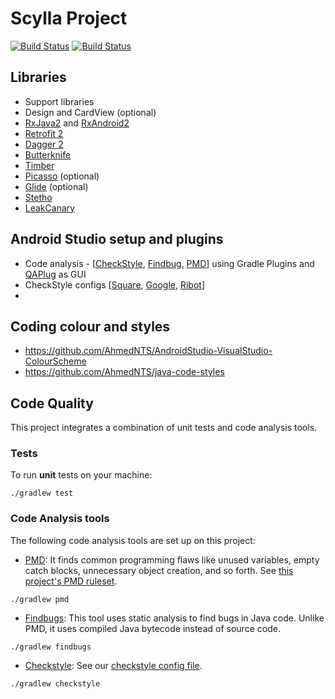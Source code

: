 # Scylla Project

[![Build Status](https://travis-ci.org/AhmedNTS/Scylla.svg?branch=master)](https://travis-ci.org/AhmedNTS/Scylla)
[![Build Status](https://app.bitrise.io/app/3892f0a6a343b18d/status.svg?token=R5iMUxSJnhKgWl4Inud2cw)](https://app.bitrise.io/app/3892f0a6a343b18d)

## Libraries
- Support libraries
- Design and CardView (optional)
- [RxJava2](https://github.com/ReactiveX/RxJava) and [RxAndroid2](https://github.com/ReactiveX/RxAndroid) 
- [Retrofit 2](http://square.github.io/retrofit/)
- [Dagger 2](http://google.github.io/dagger/)
- [Butterknife](https://github.com/JakeWharton/butterknife)
- [Timber](https://github.com/JakeWharton/timber)
- [Picasso](https://github.com/square/picasso) (optional)
- [Glide](https://github.com/bumptech/glide) (optional)
- [Stetho](https://github.com/facebook/stetho)
- [LeakCanary](https://github.com/square/leakcanary)

## Android Studio setup and plugins

* Code analysis - [[CheckStyle](https://docs.gradle.org/3.3/userguide/checkstyle_plugin.html), [Findbug](https://docs.gradle.org/3.3/userguide/findbugs_plugin.html), [PMD](https://docs.gradle.org/3.3/userguide/pmd_plugin.html)] using Gradle Plugins and [QAPlug](https://qaplug.com/download/) as GUI
* CheckStyle configs [[Square](https://github.com/square/android-times-square/blob/master/checkstyle.xml), [Google](https://github.com/checkstyle/checkstyle/blob/master/src/main/resources/google_checks.xml), [Ribot](https://github.com/ribot/android-boilerplate/blob/master/config/quality/checkstyle/checkstyle-config.xml)]
* 

## Coding colour and styles

* https://github.com/AhmedNTS/AndroidStudio-VisualStudio-ColourScheme
* https://github.com/AhmedNTS/java-code-styles

## Code Quality

This project integrates a combination of unit tests and code analysis tools. 

### Tests

To run **unit** tests on your machine:

``` 
./gradlew test
``` 

### Code Analysis tools 

The following code analysis tools are set up on this project:

* [PMD](https://pmd.github.io/): It finds common programming flaws like unused variables, empty catch blocks, unnecessary object creation, and so forth. See [this project's PMD ruleset](config/pmd/pmd-ruleset.xml).

``` 
./gradlew pmd
```

* [Findbugs](http://findbugs.sourceforge.net/): This tool uses static analysis to find bugs in Java code. Unlike PMD, it uses compiled Java bytecode instead of source code.

```
./gradlew findbugs
```

* [Checkstyle](http://checkstyle.sourceforge.net/): See our [checkstyle config file](config/checkstyle/square_checks.xml).

```
./gradlew checkstyle
```
